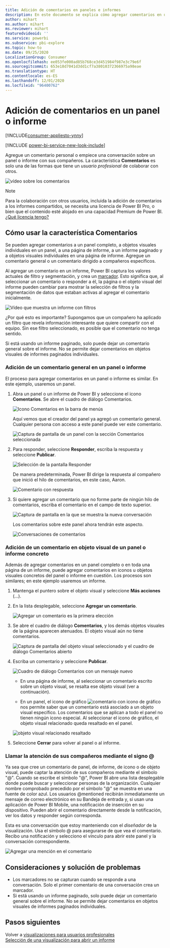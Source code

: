 ```yaml
---
title: Adición de comentarios en paneles e informes
description: En este documento se explica cómo agregar comentarios en un panel, un informe o un objeto visual, y cómo usar los comentarios para mantener conversaciones con los colaboradores.
author: mihart
ms.author: mihart
ms.reviewer: mihart
featuredvideoid: ''
ms.service: powerbi
ms.subservice: pbi-explore
ms.topic: how-to
ms.date: 09/25/2020
LocalizationGroup: Consumer
ms.openlocfilehash: ee053fe000ad85b768ce3d451984f987e3c79e6f
ms.sourcegitcommit: 653e18d7041d3dd1cf7a38010372366975a98eae
ms.translationtype: HT
ms.contentlocale: es-ES
ms.lasthandoff: 12/01/2020
ms.locfileid: "96400762"
---
```

# <a name="add-comments-to-a-dashboard-or-report"></a>Adición de comentarios en un panel o informe

[!INCLUDE[consumer-appliesto-ynny](../includes/consumer-appliesto-ynny.md)]

[!INCLUDE [power-bi-service-new-look-include](../includes/power-bi-service-new-look-include.md)]

Agregue un comentario personal o empiece una conversación sobre un panel o informe con sus compañeros. La característica **Comentarios** es solo una de las formas que tiene un *usuario profesional* de colaborar con otros. 

![vídeo sobre los comentarios](media/end-user-comment/comment.gif)

> [!NOTE]
> Para la colaboración con otros usuarios, incluida la adición de comentarios a los informes compartidos, se necesita una licencia de Power BI Pro, o bien que el contenido esté alojado en una capacidad Premium de Power BI. [¿Qué licencia tengo?](end-user-license.md)

## <a name="how-to-use-the-comments-feature"></a>Cómo usar la característica Comentarios
Se pueden agregar comentarios a un panel completo, a objetos visuales individuales en un panel, a una página de informe, a un informe paginado y a objetos visuales individuales en una página de informe. Agregue un comentario general o un comentario dirigido a compañeros específicos.  

Al agregar un comentario en un informe, Power BI captura los valores actuales de filtro y segmentación, y crea un [marcador](end-user-bookmarks.md). Esto significa que, al seleccionar un comentario o responder a él, la página o el objeto visual del informe pueden cambiar para mostrar la selección de filtros y la segmentación de datos que estaban activas al agregar el comentario inicialmente.  

![Vídeo que muestra un informe con filtros](media/end-user-comment/power-bi-comment.gif)

¿Por qué esto es importante? Supongamos que un compañero ha aplicado un filtro que revela información interesante que quiere compartir con el equipo. Sin ese filtro seleccionado, es posible que el comentario no tenga sentido.

Si está usando un informe paginado, solo puede dejar un comentario general sobre el informe.  No se permite dejar comentarios en objetos visuales de informes paginados individuales.

### <a name="add-a-general-comment-to-a-dashboard-or-report"></a>Adición de un comentario general en un panel o informe
El proceso para agregar comentarios en un panel o informe es similar.  En este ejemplo, usaremos un panel. 

1. Abra un panel o un informe de Power BI y seleccione el icono **Comentarios**. Se abre el cuadro de diálogo Comentarios.

    ![Icono Comentarios en la barra de menús](media/end-user-comment/power-bi-comment-icon.png)

    Aquí vemos que el creador del panel ya agregó un comentario general.  Cualquier persona con acceso a este panel puede ver este comentario.

    ![Captura de pantalla de un panel con la sección Comentarios seleccionada](media/end-user-comment/power-bi-first-comments.png)

2. Para responder, seleccione **Responder**, escriba la respuesta y seleccione **Publicar**.  

    ![Selección de la pantalla Responder](media/end-user-comment/power-bi-comments-reply.png)

    De manera predeterminada, Power BI dirige la respuesta al compañero que inició el hilo de comentarios, en este caso, Aaron. 

    ![Comentario con respuesta](media/end-user-comment/power-bi-respond.png)

 3. Si quiere agregar un comentario que no forme parte de ningún hilo de comentarios, escriba el comentario en el campo de texto superior.

    ![Captura de pantalla en la que se muestra la nueva conversación](media/end-user-comment/power-bi-new-commenting.png)

    Los comentarios sobre este panel ahora tendrán este aspecto.

    ![Conversaciones de comentarios](media/end-user-comment/power-bi-conversation.png)

### <a name="add-a-comment-to-a-specific-dashboard-or-report-visual"></a>Adición de un comentario en objeto visual de un panel o informe concreto
Además de agregar comentarios en un panel completo o en toda una página de un informe, puede agregar comentarios en iconos u objetos visuales concretos del panel o informe en cuestión. Los procesos son similares; en este ejemplo usaremos un informe.

1. Mantenga el puntero sobre el objeto visual y seleccione **Más acciones** (...).    
2. En la lista desplegable, seleccione **Agregar un comentario**.

    ![Agregar un comentario es la primera elección](media/end-user-comment/power-bi-comment-reports.png)  

3.  Se abre el cuadro de diálogo **Comentarios**, y los demás objetos visuales de la página aparecen atenuados. El objeto visual aún no tiene comentarios. 

    ![Captura de pantalla del objeto visual seleccionado y el cuadro de diálogo Comentarios abierto](media/end-user-comment/power-bi-comments-column.png)  

4. Escriba un comentario y seleccione **Publicar**.

    ![Cuadro de diálogo Comentarios con un mensaje nuevo](media/end-user-comment/power-bi-comment-spikes.png)  

    - En una página de informe, al seleccionar un comentario escrito sobre un objeto visual, se resalta ese objeto visual (ver a continuación).

    - En un panel, el icono de gráfico ![comentario con icono de gráfico](media/end-user-comment/power-bi-comment-chart-icon.png) nos permite saber que un comentario está asociado a un objeto visual específico. Los comentarios que se aplican a todo el panel no tienen ningún icono especial. Al seleccionar el icono de gráfico, el objeto visual relacionado queda resaltado en el panel.
    

    ![objeto visual relacionado resaltado](media/end-user-comment/power-bi-highlights.png)

5. Seleccione **Cerrar** para volver al panel o al informe.

### <a name="get-your-colleagues-attention-by-using-the--sign"></a>Llamar la atención de sus compañeros mediante el signo @
Ya sea que cree un comentario de panel, de informe, de icono o de objeto visual, puede captar la atención de sus compañeros mediante el símbolo "\@".  Cuando se escribe el símbolo "\@", Power BI abre una lista desplegable donde puede buscar y seleccionar personas de la organización. Cualquier nombre comprobado precedido por el símbolo "\@" se muestra en una fuente de color azul. Los usuarios @mentioned recibirán inmediatamente un mensaje de correo electrónico en su Bandeja de entrada y, si usan una aplicación de Power BI Mobile, una notificación de inserción en su dispositivo. Pueden abrir el comentario directamente desde la notificación, ver los datos y responder según corresponda.

Esta es una conversación que estoy manteniendo con el *diseñador* de la visualización. Usa el símbolo @ para asegurarse de que vea el comentario. Recibo una notificación y selecciono el vínculo para abrir este panel y la conversación correspondiente.  

![Agregar una mención en el comentario](media/end-user-comment/power-bi-comment-conversation.png)  

## <a name="considerations-and-troubleshooting"></a>Consideraciones y solución de problemas

- Los marcadores no se capturan cuando se responde a una conversación. Solo el primer comentario de una conversación crea un marcador.
- Si está usando un informe paginado, solo puede dejar un comentario general sobre el informe.  No se permite dejar comentarios en objetos visuales de informes paginados individuales.

## <a name="next-steps"></a>Pasos siguientes
Volver a [visualizaciones para usuarios profesionales](end-user-visualizations.md)    
[Selección de una visualización para abrir un informe](end-user-report-open.md)
